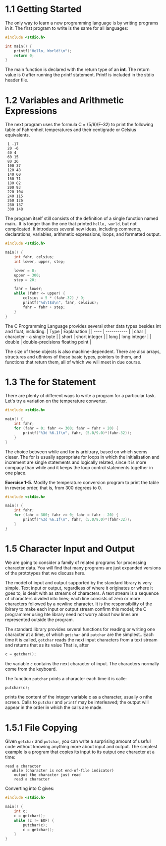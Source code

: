 # 1.1 Getting Started
The only way to learn a new programming language is by writing programs in it. The first program to write is the same for all languages:

```c
#include <stdio.h>

int main() {
    printf("Hello, World!\n");
    return 0;
}
```
The main function is declared with the return type of an **int**. The return value is 0 after running the printf statement. Printf is included in the stdio header file.


# 1.2 Variables and Arithmetic Expressions
The next program uses the formula C = (5/9)(F-32) to print the following table of Fahrenheit temperatures and their centigrade or Celsius equivalents.

```
 1 -17
 20 -6
 40 4
 60 15
 80 26
 100 37
 120 48
 140 60
 160 71
 180 82
 200 93
 220 104
 240 115
 260 126
 280 137
 300 148
 ```
 
The program itself still consists of the definition of a single function named main.. It is longer than the one that printed ``hello, world``, but not complicated. It introduces several new ideas, including comments, declarations, variables, arithmetic expressions, loops, and formatted output.
```c
#include <stdio.h>

main() {
    int fahr, celsius;
    int lower, upper, step;

    lower = 0;
    upper = 300;
    step = 20;

    fahr = lower;
    while (fahr <= upper) {
        celsius = 5 * (fahr-32) / 9;
        printf("%d\t$d\n", fahr, celsius);
        fahr = fahr + step;
    }
}
```
The C Programming Language provides several other data types besides int and float, including:
| Type | Explanation |
| ---- | ----------- |
| char | character - a single byte |
| short | short integer |
| long | long integer |
| double | double-precisions floating point |

The size of these objects is also machine-dependent. There are also arrays, structures and u8nions of these basic types, pointers to them, and functions that return them, all of which we will meet in due course.

# 1.3 The for Statement
There are plenty of different ways to write a program for a particular task. Let's try a variation on the temperature converter.
```c
#include <stdio.h>

main() {
    int fahr; 
    for (fahr = 0; fahr <= 300; fahr = fahr + 20) {
        printf("%3d %6.1f\n", fahr, (5.0/9.0)*(fahr-32));
    }
}
```
The choice between while and for is arbitrary, based on which seems cleaer. The for is usually appropriate for loops in which the initialisation and increment are single statements and logically related, since it is more compacy than while and it keeps the loop control statements together in one place.

**Exercise 1-5.** Modify the temperature conversion program to print the table in reverse order, that is, from 300 degrees to 0.
```c
#include <stdio.h>

main() {
    int fahr;
    for (fahr = 300; fahr >= 0; fahr = fahr - 20) {
        printf("%3d %6.1f\n", fahr, (5.0/9.0)*(fahr-32));
    }
}
```

# 1.5 Character Input and Output
We are going to consider a family of related programs for processing character data. You will find that many programs are just expanded versions of the prototypes that we discuss here.

The model of input and output supported by the standard library is very simple. Text input or output, regardless of where it originates or where it goes to, is dealt with as streams of characters. A text stream is a sequence of characters divided into lines; each line consists of zero or more characters followed by a newline character. It is the responsibility of the lbirary to make each input or output stream confirm this model; the C programmer using hte library need not worry about how lines are represented outside the program.

The standard library provides several functions for reading or writing one character at a time, of which ```getchar``` and ```putchar``` are the simplest.. Each time it is called, ```getchar``` reads the next input characters from a text stream and returns that as its value That is, after
```c
c = getchar();
```
the variable ```c``` contains the next character of input. The characters normally come from the keyboard.

The function ```putchar``` prints a character each time it is calle:
```c
putchar(c);
```
prints the content of the integer variable c as a character, usually o nthe screen. Calls to ```putchar``` and ```printf``` may be interleaved; the output will appear in the order in which the calls are made.

# 1.5.1 File Copying
Given ```getchar``` and ```putchar```, you can write a surprising amount of useful code without knowing anything more about input and output. The simplest example is a program that copies its input to its output one character at a time:
```
read a character
   while (character is not end-of-file indicator)
    output the character just read
    read a character
```
Converting into C gives:
```c
#include <stdio.h>

main() {
    int c;
    c = getchar();
    while (c != EOF) {
        putchar(c);
        c = getchar();
    }
}
```
